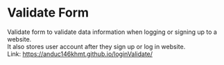 # Validate Form 
Validate form to validate data information when logging or signing up to a website.
<br/>
It also stores user account after they sign up or log in website.
<br/>
Link: https://anduc146khmt.github.io/loginValidate/

